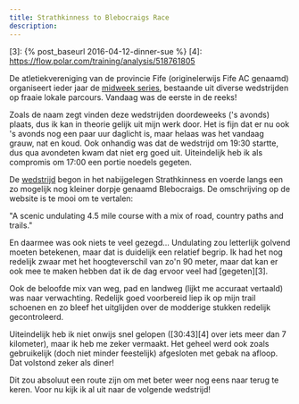 ```yaml
---
title: Strathkinness to Blebocraigs Race
description: 
---
```

[1]: http://www.fifeac.org/events/fife-ac-events/midweek-series/1158-midweek-series-2016.html
[2]: http://www.fifeac.org/events/fife-ac-events/strathkinness-blebocraigs.html
[3]: {% post_baseurl 2016-04-12-dinner-sue %}
[4]: https://flow.polar.com/training/analysis/518761805

De atletiekvereniging van de provincie Fife (originelerwijs Fife AC genaamd) organiseert ieder jaar de [midweek series][1], bestaande uit diverse wedstrijden op fraaie lokale parcours. Vandaag was de eerste in de reeks!

<a name="more"></a>

Zoals de naam zegt vinden deze wedstrijden doordeweeks ('s avonds) plaats, dus ik kan in theorie gelijk uit mijn werk door. Het is fijn dat er nu ook 's avonds nog een paar uur daglicht is, maar helaas was het vandaag grauw, nat en koud. Ook onhandig was dat de wedstrijd om 19:30 startte, dus qua avondeten kwam dat niet erg goed uit. Uiteindelijk heb ik als compromis om 17:00 een portie noedels gegeten.

De [wedstrijd][2] begon in het nabijgelegen Strathkinness en voerde langs een zo mogelijk nog kleiner dorpje genaamd Blebocraigs. De omschrijving op de website is te mooi om te vertalen:

"A scenic undulating 4.5 mile course with a mix of road, country paths and trails."

En daarmee was ook niets te veel gezegd... Undulating zou letterlijk golvend moeten betekenen, maar dat is duidelijk een relatief begrip. Ik had het nog redelijk zwaar met het hoogteverschil van zo'n 90 meter, maar dat kan er ook mee te maken hebben dat ik de dag ervoor veel had [gegeten][3].

Ook de beloofde mix van weg, pad en landweg (lijkt me accuraat vertaald) was naar verwachting. Redelijk goed voorbereid liep ik op mijn trail schoenen en zo bleef het uitglijden over de modderige stukken redelijk gecontroleerd.

Uiteindelijk heb ik niet onwijs snel gelopen ([30:43][4] over iets meer dan 7 kilometer), maar ik heb me zeker vermaakt. Het geheel werd ook zoals gebruikelijk (doch niet minder feestelijk) afgesloten met gebak na afloop. Dat volstond zeker als diner!

Dit zou absoluut een route zijn om met beter weer nog eens naar terug te keren. Voor nu kijk ik al uit naar de volgende wedstrijd!